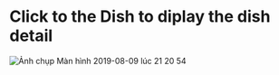 # Click to the Dish to diplay the dish detail
![Ảnh chụp Màn hình 2019-08-09 lúc 21 20 54](https://user-images.githubusercontent.com/31425542/62787041-0a577f80-baee-11e9-8efd-0df861fc61da.png)
